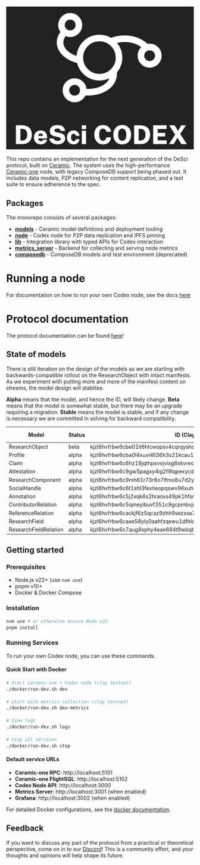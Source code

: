![DeSci Codex logotype](./codex.png)

This repo contains an implementation for the next generation of the DeSci protocol, built on [Ceramic](https://ceramic.network/). The system uses the high-performance [Ceramic-one](https://github.com/ceramicnetwork/rust-ceramic) node, with legacy ComposeDB support being phased out. It includes data models, P2P networking for content replication, and a test suite to ensure adherence to the spec.

## Packages

The monorepo consists of several packages:
- [**models**](./packages/models/README.md) - Ceramic model definitions and deployment tooling
- [**node**](./packages/node/README.md) - Codex node for P2P data replication and IPFS pinning
- [**lib**](./packages/lib/README.md) - Integration library with typed APIs for Codex interaction
- [**metrics_server**](./packages/metrics_server/README.md) - Backend for collecting and serving node metrics
- [**composedb**](./packages/composedb/README.md) - ComposeDB models and test environment (deprecated)


# Running a node
For documentation on how to run your own Codex node, see the docs [here](./packages/node/README.md)

# Protocol documentation
The protocol documentation can be found [here](https://codex.desci.com)!

## State of models
There is still iteration on the design of the models as we are starting with backwards-compatible rollout on the ResearchObject with intact manifests. As we experiment with putting more and more of the manifest content on streams, the model design will stabilise.

**Alpha** means that the model, and hence the ID, will likely change.
**Beta** means that the model is somewhat stable, but there may be an upgrade requiring a migration.
**Stable** means the model is stable, and if any change is necessary we are committed in solving for backward compatibility.

| Model                 | Status | ID (Clay)                                                       | ID (Mainnet) |
|-----------------------|--------|-----------------------------------------------------------------|--------------|
| ResearchObject        | beta   | kjzl6hvfrbw6cbe01it6hlcwopsv4cqrqysho4f1xd7rtqxew9yag3x2wxczhz0 | Same         |
| Profile               | alpha  | kjzl6hvfrbw6cba0l4xuvi4ll36h3s21kcau1wpq51ha6k8ttc8yw5kzx2g40in | N/A          |
| Claim                 | alpha  | kjzl6hvfrbw6c6hz18jqthpsvvjvixg8xkvrec10l5nbwqc67vi6lvhgkc7j0ti | N/A          |
| Attestation           | alpha  | kjzl6hvfrbw6c9gw5pagxy4ig2f9lqpexycdl5lq9jfy11itm38f3nco4ud8699 | N/A          |
| ResearchComponent     | alpha  | kjzl6hvfrbw6c9mh61r73r6o7lfmo8u7d2ygka8yqgwn4wwtl45xsv51uds87dh | N/A          |
| SocialHandle          | alpha  | kjzl6hvfrbw6c6t1shl3fextieopqswv96xuhmfh4c3h66eqj3zx3ivddg9axq2 | N/A          |
| Annotation            | alpha  | kjzl6hvfrbw6c5j2xqk6s2hraoxs49pk1hfsrj6ht5tqmqhwupqarjvafx9l6n6 | N/A          |
| ContributorRelation   | alpha  | kjzl6hvfrbw6c5qmeyibuvf351c9gcpmbvjmclzgz74wwskd8pr3jzuy8anvz1h | N/A          |
| ReferenceRelation     | alpha  | kjzl6hvfrbw6cackjf6z5qcaz9zhh9sezssa7usx4r9rc7to5xowogxr3ssbpor | N/A          |
| ResearchField         | alpha  | kjzl6hvfrbw6caae58yly0aahfzqewu1dfhlc00042i08wg4anar5xj7lbahzz8 | N/A          |
| ResearchFieldRelation | alpha  | kjzl6hvfrbw6c7aug8sphy4eae684t9wbqb5g15r0grssurt51sllba689318co | N/A          |


## Getting started

### Prerequisites

- Node.js v22+ (use `nvm use`)
- pnpm v10+
- Docker & Docker Compose

### Installation

```bash
nvm use # or otherwise ensure Node v22
pnpm install
```

### Running Services

To run your own Codex node, you can use these commands.

#### Quick Start with Docker

```bash
# Start Ceramic-one + Codex node (clay testnet)
./docker/run-dev.sh dev

# Start with metrics collection (clay testnet)
./docker/run-dev.sh dev-metrics

# View logs
./docker/run-dev.sh logs

# Stop all services
./docker/run-dev.sh stop
```

#### Default service URLs

- **Ceramic-one RPC**: http://localhost:5101
- **Ceramic-one FlightSQL**: http://localhost:5102
- **Codex Node API**: http://localhost:3000
- **Metrics Server**: http://localhost:3001 (when enabled)
- **Grafana**: http://localhost:3002 (when enabled)

For detailed Docker configurations, see the [docker documentation](docker/README.md).

## Feedback

If you want to discuss any part of the protocol from a practical or theoretical perspective, come on in to our [Discord](https://discord.gg/A5P9fgB5Cf)! This is a community effort, and your thoughts and opinions will help shape its future.
